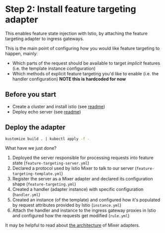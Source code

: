 # Step 2: Install feature targeting adapter

This enables feature state injection with Istio, by attaching the feature
targeting adapter to ingress gateways.

This is the main point of configuring _how_ you would like feature targeting
to happen, mainly:

- Which parts of the request should be available to target _implicit_ features
  (i.e. the template instance configuration)
- Which methods of explicit feature targeting you'd like to enable
  (i.e. the handler configuration)
  **NOTE this is hardcoded for now**

## Before you start

- Create a cluster and install istio (see [readme](../init-cluster/README.md))
- Deploy echo server (see [readme](../echo-server/README.md))

## Deploy the adapter

```bash
kustomize build . | kubectl apply -f -
```

What have we just done?

1. Deployed the server responsible for processing requests into feature state (`feature-targeting-server.yml`)
2. Declared a protocol used by Istio Mixer to talk to our server (`feature-targeting-template.yml`)
3. Register the server as a Mixer adapter and declared its configuration shape (`feature-targeting.yml`)
4. Created a handler (adapter instance) with specific configuration (`handler.yml`)
5. Created an instance (of the template) and configured how it's populated by
   request attributes provided by Istio (`instance.yml`)
6. Attach the handler and instance to the ingress gateway proxies in Istio and
   configured how the requests get modified (`rule.yml`)

It may be helpful to read about [the architecture](https://istio.io/docs/reference/config/policy-and-telemetry/mixer-overview/) of Mixer adapters.
